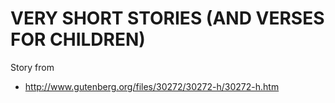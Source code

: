 # VERY SHORT STORIES (AND VERSES FOR CHILDREN)

Story from 

* <http://www.gutenberg.org/files/30272/30272-h/30272-h.htm>
